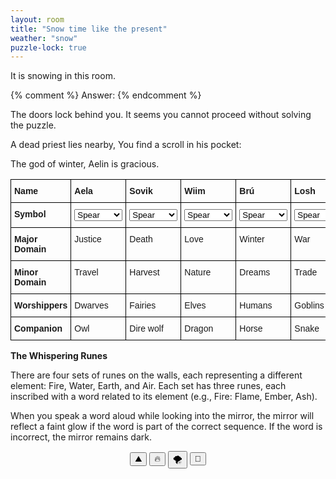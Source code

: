 ```yaml
---
layout: room
title: "Snow time like the present"
weather: "snow"
puzzle-lock: true
---
```


It is snowing in this room.

{% comment %}
Answer: 
{% endcomment %}

The doors lock behind you. It seems you cannot proceed without solving the puzzle.

A dead priest lies nearby, You find a scroll in his pocket:

<div class="scroll">
    The god of winter, Aelin is gracious. <br />

</div>

<div class="puzzle" data-puzzle-name="The Whispering Runes">

<style type="text/css">
.tg  {border-collapse:collapse;border-spacing:0;}
.tg td{border-color:black;border-style:solid;border-width:1px;font-family:Arial, sans-serif;font-size:14px;
  overflow:hidden;padding:10px 5px;word-break:normal;}
.tg th{border-color:black;border-style:solid;border-width:1px;font-family:Arial, sans-serif;font-size:14px;
  font-weight:normal;overflow:hidden;padding:10px 5px;word-break:normal;}
.tg .tg-1wig{font-weight:bold;text-align:left;vertical-align:top}
.tg .tg-0lax{text-align:left;vertical-align:top}
</style>
<table class="tg"><thead>
  <tr>
    <th class="tg-1wig">Name</th>
    <th class="tg-1wig">Aela</th>
    <th class="tg-1wig">Sovik</th>
    <th class="tg-1wig">Wiim</th>
    <th class="tg-1wig">Brú</th>
    <th class="tg-1wig">Losh</th>
  </tr></thead>
<tbody>
  <tr>
    <td class="tg-1wig">Symbol</td>
    <td>
        <select>
            <option value="">Spear</option>
            <option value="">Sickle</option>
            <option value="">Raindrop</option>
            <option value="">Icicle</option>
            <option value="">Coin</option>
        </select>
    </td>
    <td>
        <select>
            <option value="">Spear</option>
            <option value="">Sickle</option>
            <option value="">Raindrop</option>
            <option value="">Icicle</option>
            <option value="">Coin</option>
        </select>
    </td>
    <td>
        <select>
            <option value="">Spear</option>
            <option value="">Sickle</option>
            <option value="">Raindrop</option>
            <option value="">Icicle</option>
            <option value="">Coin</option>
        </select>
    </td>
    <td>
        <select>
            <option value="">Spear</option>
            <option value="">Sickle</option>
            <option value="">Raindrop</option>
            <option value="">Icicle</option>
            <option value="">Coin</option>
        </select>
    </td>
    <td>
        <select>
            <option value="">Spear</option>
            <option value="">Sickle</option>
            <option value="">Raindrop</option>
            <option value="">Icicle</option>
            <option value="">Coin</option>
        </select>
    </td>
    <!-- <td class="tg-0lax">Spear</td>
    <td class="tg-0lax">Sickle</td>
    <td class="tg-0lax">Raindrop</td>
    <td class="tg-0lax">Icicle</td>
    <td class="tg-0lax">Coin</td> -->
  </tr>
  <tr>
    <td class="tg-1wig">Major Domain</td>
    <td class="tg-0lax">Justice</td>
    <td class="tg-0lax">Death</td>
    <td class="tg-0lax">Love</td>
    <td class="tg-0lax">Winter</td>
    <td class="tg-0lax">War</td>
  </tr>
  <tr>
    <td class="tg-1wig">Minor Domain</td>
    <td class="tg-0lax">Travel</td>
    <td class="tg-0lax">Harvest</td>
    <td class="tg-0lax">Nature</td>
    <td class="tg-0lax">Dreams</td>
    <td class="tg-0lax">Trade</td>
  </tr>
  <tr>
    <td class="tg-1wig">Worshippers</td>
    <td class="tg-0lax">Dwarves</td>
    <td class="tg-0lax">Fairies</td>
    <td class="tg-0lax">Elves</td>
    <td class="tg-0lax">Humans</td>
    <td class="tg-0lax">Goblins</td>
  </tr>
  <tr>
    <td class="tg-1wig">Companion</td>
    <td class="tg-0lax">Owl</td>
    <td class="tg-0lax">Dire wolf</td>
    <td class="tg-0lax">Dragon</td>
    <td class="tg-0lax">Horse</td>
    <td class="tg-0lax">Snake</td>
  </tr>
</tbody></table>

<b>The Whispering Runes</b>

There are four sets of runes on the walls, each representing a different element: Fire, Water, Earth, and Air. Each set has three runes, each inscribed with a word related to its element (e.g., Fire: Flame, Ember, Ash).

When you speak a word aloud while looking into the mirror, the mirror will reflect a faint glow if the word is part of the correct sequence. If the word is incorrect, the mirror remains dark.

<div style="text-align:center">
    <button>⛰️</button>
    <button>🔥</button>
    <button>🌪️</button>
    <button>🌊</button>
</div>
<p id="message"></p>

<script>
    const correctOrder = ['⛰️', '🔥', '🌪️', '🌊', '🔥', '🌊', '🌪️'];
    let userOrder = [];

    const buttons = document.querySelectorAll('button');
    buttons.forEach(button => {
        button.addEventListener('click', () => {
            userOrder.push(button.textContent);
            checkOrder();
        });
    });

    function checkOrder() {
        const currentIndex = userOrder.length - 1;
        if (userOrder[currentIndex] !== correctOrder[currentIndex]) {
            document.getElementById('message').textContent = 'Wrong order! Try again.';
            userOrder = []; // Reset the order
        } else if (userOrder.length === correctOrder.length) {
            document.getElementById('message').textContent = 'The Doors Unlock!';
        } else {
            document.getElementById('message').textContent = '';
        }
    }
</script>

</div>
